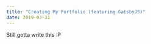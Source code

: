 ```yaml
---
title: "Creating My Portfolio (featuring GatsbyJS)"
date: 2019-03-31
---
```


Still gotta write this :P